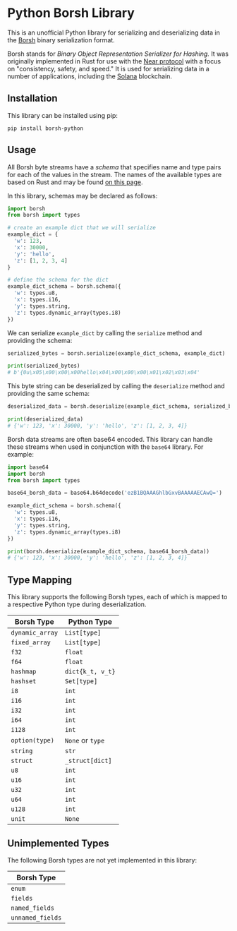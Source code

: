 # Python Borsh Library
This is an unofficial Python library for serializing and deserializing data in the [Borsh](https://borsh.io/) binary serialization format.

Borsh stands for *Binary Object Representation Serializer for Hashing.* It was originally implemented in Rust for use with the [Near protocol](https://near.org/) with a focus on "consistency, safety, and speed." It is used for serializing data in a number of applications, including the [Solana](https://solana.com) blockchain.

## Installation
This library can be installed using pip:

```
pip install borsh-python
```

## Usage
All Borsh byte streams have a *schema* that specifies name and type pairs for each of the values in the stream. The names of the available types are based on Rust and may be found [on this page](https://borsh.io/#pills-specification).

In this library, schemas may be declared as follows:

```Python
import borsh
from borsh import types

# create an example dict that we will serialize
example_dict = {
  'w': 123,
  'x': 30000,
  'y': 'hello',
  'z': [1, 2, 3, 4]
}

# define the schema for the dict
example_dict_schema = borsh.schema({
  'w': types.u8,
  'x': types.i16,
  'y': types.string,
  'z': types.dynamic_array(types.i8)
})
```

We can serialize `example_dict` by calling the `serialize` method and providing the schema:

```Python
serialized_bytes = borsh.serialize(example_dict_schema, example_dict)

print(serialized_bytes)
# b'{0u\x05\x00\x00\x00hello\x04\x00\x00\x00\x01\x02\x03\x04'
```

This byte string can be deserialized by calling the `deserialize` method and providing the same schema:

```Python
deserialized_data = borsh.deserialize(example_dict_schema, serialized_bytes)

print(deserialized_data)
# {'w': 123, 'x': 30000, 'y': 'hello', 'z': [1, 2, 3, 4]}
```

Borsh data streams are often base64 encoded. This library can handle these streams when used in conjunction with the `base64` library. For example:

```Python
import base64
import borsh
from borsh import types

base64_borsh_data = base64.b64decode('ezB1BQAAAGhlbGxvBAAAAAECAwQ=')

example_dict_schema = borsh.schema({
  'w': types.u8,
  'x': types.i16,
  'y': types.string,
  'z': types.dynamic_array(types.i8)
})

print(borsh.deserialize(example_dict_schema, base64_borsh_data))
# {'w': 123, 'x': 30000, 'y': 'hello', 'z': [1, 2, 3, 4]}
```

## Type Mapping
This library supports the following Borsh types, each of which is mapped to a respective Python type during deserialization.

| Borsh Type      | Python Type      |
| --------------- | ---------------- |
| `dynamic_array` | `List[type]`     |
| `fixed_array`   | `List[type]`     |
| `f32`           | `float`          |
| `f64`           | `float`          |
| `hashmap`       | `dict{k_t, v_t}` |
| `hashset`       | `Set[type]`      |
| `i8`            | `int`            |
| `i16`           | `int`            |
| `i32`           | `int`            |
| `i64`           | `int`            |
| `i128`          | `int`            |
| `option(type)`  | `None` or `type` |
| `string`        | `str`            |
| `struct`        | `_struct[dict]`  |
| `u8`            | `int`            |
| `u16`           | `int`            |
| `u32`           | `int`            |
| `u64`           | `int`            |
| `u128`          | `int`            |
| `unit`          | `None`           |

## Unimplemented Types
The following Borsh types are not yet implemented in this library:

| Borsh Type      |
| --------------- |
| `enum`          |
| `fields`        |
| `named_fields`  |
| `unnamed_fields`|